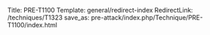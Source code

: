 Title: PRE-T1100
Template: general/redirect-index
RedirectLink: /techniques/T1323
save_as: pre-attack/index.php/Technique/PRE-T1100/index.html